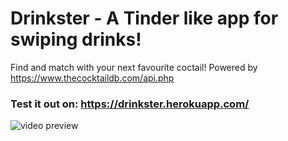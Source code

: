 <h1> Drinkster - A Tinder like app for swiping drinks! </h1>

Find and match with your next favourite coctail! Powered by https://www.thecocktaildb.com/api.php

### Test it out on: https://drinkster.herokuapp.com/

![video preview](https://user-images.githubusercontent.com/39669220/78455976-eb73b200-76a9-11ea-850b-165d7456a5fa.gif)
